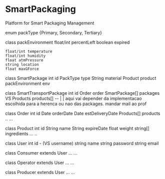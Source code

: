 # SmartPackaging
Platform for Smart Packaging Management


enum packType {Primary, Secondary, Tertiary} 

class packEnvironment
	float/int percentLeft
	boolean expired

	float/int temperature
	float/int humidity
	float atmPressure
	string location
	float maxGForce


class SmartPackage
	int id
	PackType type
	String material
	Product product 
	packEnvironment env


class SmartTransportPackage
	int id
	Order order
	SmartPackage[] packages VS Products products[] --
                                                     |
                                                     |
                                    aqui vai depender da implementacao
                                    escolhida para a herenca ou nao das
                                    packages. mandar mail ao prof

class Order
	int id
	Date orderDate
	Date estDeliveryDate
	Products[] products
	..
	...

class Product 
	int id
	String name
	String expireDate
	float weight
	string[] ingredients 
	...
	..


class User 
	int id - (VS username)
	string name
	string password
	string email


class Consumer extends User
	...
	...

class Operator extends User
	...
	...

class Producer extends User
	...
	...


